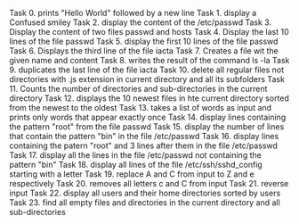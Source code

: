 Task 0. prints "Hello World" followed by a new line 
Task 1. display a Confused smiley
Task 2. display the content of the /etc/passwd
Task 3. Display the content of two files passwd and hosts
Task 4. Display the last 10 lines of the file passwd
Task 5. display the first 10 lines of the file passwd
Task 6. Displays the third line of the file iacta
Task 7. Creates a file wit the given name and content
Task 8. writes the result of the command ls -la
Task 9. duplicates the last line of the file iacta
Task 10. delete all regular files not directories with .js extension in current directory and all its subfolders
Task 11. Counts the number of directories and sub-directories in the current directory
Task 12. displays the 10 newest files in hte current directory sorted from the newest to the oldest
Task 13. takes a list of words as input and prints only words that appear exactly once
Task 14. display lines containing the pattern "root" from the file passwd
Task 15. display the number of lines that contain the pattern "bin" in the file /etc/passwd
Task 16. display lines containing the patern "root" and 3 lines after them in the file /etc/passwd
Task 17. display all the lines in the file /etc/passwd not containing the pattern "bin"
Task 18. display all lines of the file /etc/ssh/sshd_config starting with a letter
Task 19. replace A and C from input to Z and e respectively
Task 20. removes all letters c and C from input
Task 21. reverse input
Task 22. display all users and their home directories sorted by users
Task 23. find all empty files and directories in the current directory and all sub-directories
